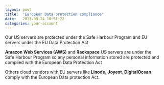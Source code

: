 ```yaml
---
layout: post
title:  "European Data protection compliance"
date:   2013-09-24 10:51:22
categories: your-account
---
```


<p class="lead">Our US servers are protected under the Safe Harbour Program and EU servers under the EU Data Protection Act</p>

**Amazon Web Services (AWS)** and **Rackspace** US servers are under the Safe Harbour Program so any personal information stored are protected and complied with the European Data Protection Act

Others cloud vendors with EU servers like **Linode**, **Joyent**, **DigitalOcean** comply with the European Data protection Act.